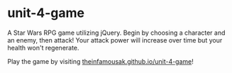 # unit-4-game
A Star Wars RPG game utilizing jQuery. Begin by choosing a character and an enemy, then attack! Your attack power will increase over time but your health won't regenerate.

Play the game by visiting [theinfamousak.github.io/unit-4-game](https://theinfamousak.github.io/unit-4-game/)!